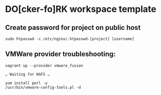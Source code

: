 # DO[cker-fo]RK workspace template

## Create password for project on public host
```
sudo htpasswd -c /etc/nginx/.htpasswd-[project] [username]
```

## VMWare provider troubleshooting:
```
vagrant up --provider vmware_fusion

… Waiting for HGFS …

yum install perl -y
/usr/bin/vmware-config-tools.pl -d
```


